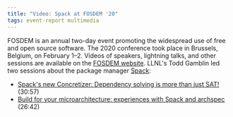 ```yaml
---
title: "Video: Spack at FOSDEM '20"
tags: event-report multimedia
---
```


FOSDEM is an annual two-day event promoting the widespread use of free and open source software. The 2020 conference took place in Brussels, Belgium, on February 1–2. Videos of speakers, lightning talks, and other sessions are available on the [FOSDEM website](https://fosdem.org/2020/schedule/events/). LLNL's Todd Gamblin led two sessions about the package manager [Spack](https://github.com/spack):

- [Spack's new Concretizer: Dependency solving is more than just SAT!](https://fosdem.org/2020/schedule/event/dependency_solving_not_just_sat/) (30:57)
- [Build for your microarchitecture: experiences with Spack and archspec](https://fosdem.org/2020/schedule/event/archspec/) (26:42)
